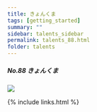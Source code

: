 ```yaml
---
title: きょんくま
tags: [getting_started]
summary: ""
sidebar: talents_sidebar
permalink: talents_88.html
folder: talents
---
```



##### No.88 きょんくま

![](https://yt3.ggpht.com/ytc/AKedOLRXDcSY6zMNmzKS4kHnhPlIb_Ptw0JXiirJLGAWKg=s176-c-k-c0x00ffffff-no-rj)





{% include links.html %}
